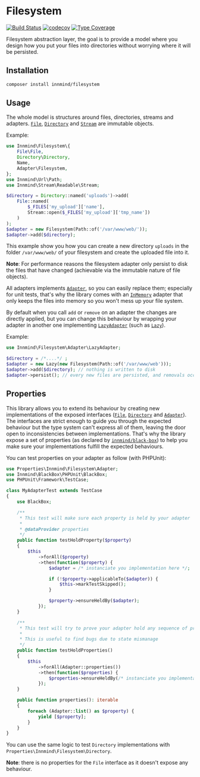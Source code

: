 # Filesystem

[![Build Status](https://github.com/Innmind/Filesystem/workflows/CI/badge.svg?branch=master)](https://github.com/Innmind/Filesystem/actions?query=workflow%3ACI)
[![codecov](https://codecov.io/gh/Innmind/Filesystem/branch/develop/graph/badge.svg)](https://codecov.io/gh/Innmind/Filesystem)
[![Type Coverage](https://shepherd.dev/github/Innmind/Filesystem/coverage.svg)](https://shepherd.dev/github/Innmind/Filesystem)

Filesystem abstraction layer, the goal is to provide a model where you design how you put your files into directories without worrying where it will be persisted.

## Installation

```sh
composer install innmind/filesystem
```

## Usage

The whole model is structures around files, directories, streams and adapters. [`File`](src/File.php), [`Directory`](src/Directory.php) and [`Stream`](https://github.com/Innmind/Stream/blob/develop/src/Readable.php) are immutable objects.

Example:
```php
use Innmind\Filesystem\{
    File\File,
    Directory\Directory,
    Name,
    Adapter\Filesystem,
};
use Innmind\Url\Path;
use Innmind\Stream\Readable\Stream;

$directory = Directory::named('uploads')->add(
    File::named(
        $_FILES['my_upload']['name'],
        Stream::open($_FILES['my_upload']['tmp_name'])
    )
);
$adapter = new Filesystem(Path::of('/var/www/web/'));
$adapter->add($directory);
```

This example show you how you can create a new directory `uploads` in the folder `/var/www/web/` of your filesystem and create the uploaded file into it.

**Note**: For performance reasons the filesystem adapter only persist to disk the files that have changed (achievable via the immutable nature of file objects).

All adapters implements [`Adapter`](src/Adapter.php), so you can easily replace them; especially for unit tests, that's why the library comes with an [`InMemory`](src/Adapter/InMemory.php) adapter that only keeps the files into memory so you won't mess up your file system.

By default when you call `add` or `remove` on an adapter the changes are directly applied, but you can change this behaviour by wrapping your adapter in another one implementing [`LazyAdapter`](src/LazyAdapter.php) (such as [`Lazy`](src/Adapter/Lazy.php)).

Example:
```php
use Innmind\Filesystem\Adapter\LazyAdapter;

$directory = /*....*/ ;
$adapter = new Lazy(new Filesystem(Path::of('/var/www/web')));
$adapter->add($directory); // nothing is written to disk
$adapter->persist(); // every new files are persisted, and removals occur at this time as well
```

## Properties

This library allows you to extend its behaviour by creating new implementations of the exposed interfaces ([`File`](src/File.php), [`Directory`](src/Directory.php) and [`Adapter`](src/Adapter.php)). The interfaces are strict enough to guide you through the expected behaviour but the type system can't express all of them, leaving the door open to inconsistencies between implementations. That's why the library expose a set of properties (as declared by [`innmind/black-box`](https://packagist.org/packages/innmind/black-box)) to help you make sure your implementations fulfill the expected behaviours.

You can test properties on your adapter as follow (with PHPUnit):

```php
use Properties\Innmind\Filesystem\Adapter;
use Innmind\BlackBox\PHPUnit\BlackBox;
use PHPUnit\Framework\TestCase;

class MyAdapterTest extends TestCase
{
    use BlackBox;

    /**
     * This test will make sure each property is held by your adapter
     *
     * @dataProvider properties
     */
    public function testHoldProperty($property)
    {
        $this
            ->forAll($property)
            ->then(function($property) {
                $adapter = /* instanciate you implementation here */;

                if (!$property->applicableTo($adapter)) {
                    $this->markTestSkipped();
                }

                $property->ensureHeldBy($adapter);
            });
    }

    /**
     * This test will try to prove your adapter hold any sequence of property
     *
     * This is useful to find bugs due to state mismanage
     */
    public function testHoldProperties()
    {
        $this
            ->forAll(Adapter::properties())
            ->then(function($properties) {
                $properties->ensureHeldBy(/* instanciate you implementation here */);
            });
    }

    public function properties(): iterable
    {
        foreach (Adapter::list() as $property) {
            yield [$property];
        }
    }
}
```

You can use the same logic to test `Directory` implementations with `Properties\Innmind\Filesystem\Directory`.

**Note**: there is no properties for the `File` interface as it doesn't expose any behaviour.
